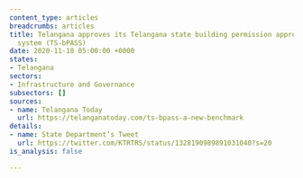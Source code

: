 ```yaml
---
content_type: articles
breadcrumbs: articles
title: Telangana approves its Telangana state building permission approval and self-certification
  system (TS-bPASS)
date: 2020-11-18 05:00:00 +0000
states:
- Telangana
sectors:
- Infrastructure and Governance
subsectors: []
sources:
- name: Telangana Today
  url: https://telanganatoday.com/ts-bpass-a-new-benchmark
details:
- name: State Department’s Tweet
  url: https://twitter.com/KTRTRS/status/1328190989891031040?s=20
is_analysis: false

---
```

